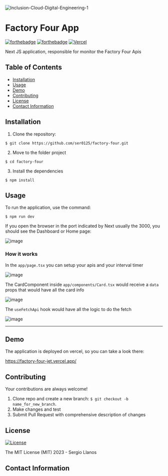 
![Inclusion-Cloud-Digital-Engineering-1](https://github.com/ser0125/factory-four/assets/11180036/cea99f70-766d-4fd2-8498-ae0b9e781f0f)

# Factory Four App

[![forthebadge](https://forthebadge.com/images/badges/made-with-next-13.svg)](http://forthebadge.com)
[![forthebadge](http://forthebadge.com/images/badges/built-with-love.svg)](http://forthebadge.com)
[![Vercel](https://vercelbadge.vercel.app/api/ser0125/qventus-take-home-app?style=for-the-badge)](https://qventus-take-home-hq5a273ej-ser0125.vercel.app/)


Next JS application, responsible for monitor the Factory Four Apis

## Table of Contents

- [Installation](#installation)
- [Usage](#usage)
- [Demo](#demo)
- [Contributing](#contributing)
- [License](#license)
- [Contact Information](#contact-information)

## Installation

1. Clone the repository:

```shell
$ git clone https://github.com/ser0125/factory-four.git
```

2. Move to the folder project

```shell
$ cd factory-four
```

3. Install the dependencies

```shell
$ npm install
```

## Usage

To run the application, use the command:

```shell
$ npm run dev
```

If you open the browser in the port indicated by Next usually the 3000, you should see the Dashboard or Home page:

![image](https://github.com/ser0125/factory-four/assets/11180036/741b447b-14bf-48c0-bdfc-bc802bfdec82)


### How it works

In the `app/page.tsx` you can setup your apis and your interval timer

![image](https://github.com/ser0125/factory-four/assets/11180036/f51e4d5a-16c2-4704-bcaf-60923fad956b)


The CardComponent inside `app/components/Card.tsx` would receive a `data` props that would have all the card info

![image](https://github.com/ser0125/factory-four/assets/11180036/dc6834e6-2f96-4488-9682-5872a05c7c49)


The `useFetchApi` hook would have all the logic to do the fetch

![image](https://github.com/ser0125/factory-four/assets/11180036/2d38bd76-72c9-40e1-856d-1a5d567fd53a)


---


## Demo

The application is deployed on vercel, so you can take a look there:

https://factory-four-jet.vercel.app/

## Contributing

Your contributions are always welcome!

1. Clone repo and create a new branch: `$ git checkout -b name_for_new_branch`.
2. Make changes and test
3. Submit Pull Request with comprehensive description of changes


## License

[![License](https://img.shields.io/badge/license-MIT-blue.svg)](/LICENSE)

The MIT License (MIT) 2023 - Sergio Llanos

## Contact Information


